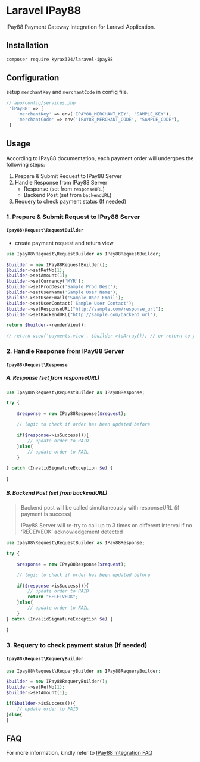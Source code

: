 # Laravel IPay88

IPay88 Payment Gateway Integration for Laravel Application.

## Installation

```bash
composer require kyrax324/laravel-ipay88
```

## Configuration

setup `merchantKey` and `merchantCode` in config file.

```php 
// app/config/services.php
 'iPay88' => [
	'merchantKey' => env('IPAY88_MERCHANT_KEY', "SAMPLE_KEY"),
	'merchantCode' => env('IPAY88_MERCHANT_CODE', "SAMPLE_CODE"),
 ]
```

## Usage

According to IPay88 documentation, each payment order will undergoes the following steps:

1. Prepare & Submit Request to IPay88 Server
2. Handle Response from IPay88 Server
	- Response (set from `responseURL`)
	- Backend Post (set from `backendURL`)
3. Requery to check payment status (If needed)

### 1. Prepare & Submit Request to IPay88 Server

#### `Ipay88\Request\RequestBuilder`

- create payment request and return view

```php
use Ipay88\Request\RequestBuilder as IPay88RequestBuilder;

$builder = new IPay88RequestBuilder();
$builder->setRefNo(1);
$builder->setAmount(1);
$builder->setCurrency('MYR');
$builder->setProdDesc('Sample Prod Desc');
$builder->setUserName('Sample User Name');
$builder->setUserEmail('Sample User Email');
$builder->setUserContact('Sample User Contact');
$builder->setResponseURL("http://sample.com/response_url");
$builder->setBackendURL("http://sample.com/backend_url");

return $builder->renderView();

// return view('payments.view', $builder->toArray()); // or return to your own view
```
### 2. Handle Response from IPay88 Server

#### `Ipay88\Request\Response`

##### A. Response (set from responseURL)

```php
use Ipay88\Request\RequestBuilder as IPay88Response;

try {

	$response = new IPay88Response($request);

	// logic to check if order has been updated before

	if($response->isSuccess()){
		// update order to PAID
	}else{	
		// update order to FAIL
	}

} catch (InvalidSignatureException $e) {
	
}
```

##### B. Backend Post (set from backendURL)

>   Backend post will be called simultaneously with responseURL (if payment is success)
>
>   IPay88 Server will re-try to call up to 3 times on different interval if no ‘RECEIVEOK’ acknowledgement detected

```php
use Ipay88\Request\RequestBuilder as IPay88Response;

try {

	$response = new IPay88Response($request);

	// logic to check if order has been updated before

	if($response->isSuccess()){
		// update order to PAID
	 	return "RECEIVEOK";
	}else{
		// update order to FAIL
	}
} catch (InvalidSignatureException $e) {
	
}

```

### 3. Requery to check payment status (If needed)

#### `Ipay88\Request\RequeryBuilder`

```php
use Ipay88\Request\RequeryBuilder as IPay88RequeryBuilder;

$builder = new IPay88RequeryBuilder();
$builder->setRefNo(1);
$builder->setAmount(1);

if($builder->isSuccess()){
	// update order to PAID
}else{
}
```

## FAQ

For more information, kindly refer to [IPay88 Integration FAQ](https://docs.google.com/document/d/13hYO2RstXHgJCsWBq36N1x3io3tyOZY_6S_kuaIjdjw/edit)

